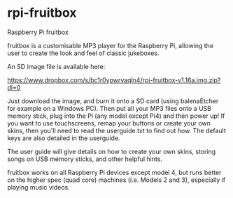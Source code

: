 # rpi-fruitbox
Raspberry Pi fruitbox

fruitbox is a customisable MP3 player for the Raspberry Pi, allowing the user to create the look and feel of classic jukeboxes.

An SD image file is available here:

https://www.dropbox.com/s/bc1r0ypwrvaqln4/rpi-fruitbox-v1.16a.img.zip?dl=0

Just download the image, and burn it onto a SD card (using balenaEtcher for example on a Windows PC).  Then put all your MP3 files onto a USB memory stick, plug into the Pi (any model except Pi4) and then power up!  If you want to use touchscreens, remap your buttons or create your own skins, then you'll need to read the userguide.txt to find out how.  The default keys are also detailed in the userguide.

The user guide will give details on how to create your own skins, storing songs on USB memory sticks, and other helpful hints.

fruitbox works on all Raspberry Pi devices except model 4, but runs better on the higher spec (quad core) machines (i.e. Models 2 and 3), especially if playing music videos.




